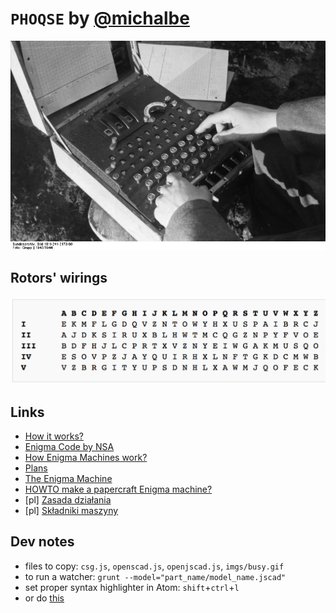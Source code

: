 # `PHOQSE` by [@michalbe](http://github.com/michalbe)

![enigma.jpg](imgs/enigma.jpg)

## Rotors' wirings
![rotors.png](imgs/rotors.png)

## Links
 - [How it works?](https://www.youtube.com/watch?v=uMPw0ObNJbQ)
 - [Enigma Code by NSA](https://www.youtube.com/watch?v=ncL2Fl6prH8)
 - [How Enigma Machines work?](http://enigma.louisedade.co.uk/howitworks.html)
 - [Plans](http://www.fcet.staffs.ac.uk/jdw1/sucfm/bletchleypark.htm)
 - [The Enigma Machine](http://www.math.ucsd.edu/~crypto/students/enigma.html)
 - [HOWTO make a papercraft Enigma machine?](http://boingboing.net/2012/06/01/howto-make-a-papercraft-enigma.html)
 - [pl] [Zasada działania](http://edu.i-lo.tarnow.pl/inf/hist/006_col/0001.php)
 - [pl] [Składniki maszyny](http://edu.i-lo.tarnow.pl/inf/hist/006_col/0002.php)

## Dev notes

 - files to copy: `csg.js`, `openscad.js`, `openjscad.js`, `imgs/busy.gif`
 - to run a watcher: `grunt --model="part_name/model_name.jscad"`
 - set proper syntax highlighter in Atom: `shift`+`ctrl`+`l`
  - or do [this](https://discuss.atom.io/t/remember-syntax-highlighting/3229)
